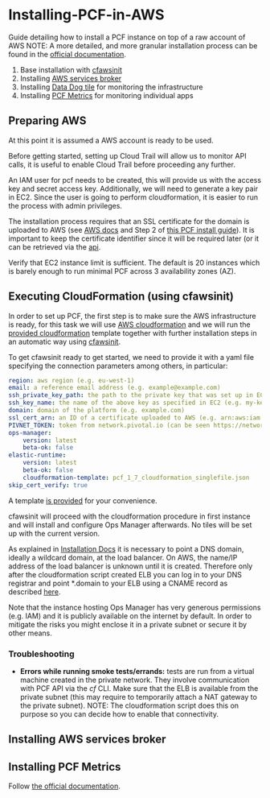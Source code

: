 # Installing-PCF-in-AWS
Guide detailing how to install a PCF instance on top of a raw account of AWS
NOTE: A more detailed, and more granular installation process can be found 
in the [official documentation](http://docs.pivotal.io/pivotalcf/1-7/customizing/cloudform.html).

1. Base installation with [cfawsinit](https://github.com/mandarjog/cfawsinit)
1. Installing [AWS services broker](https://docs.pivotal.io/aws-services/index.html)
1. Installing [Data Dog tile]() for monitoring the infrastructure
1. Installing [PCF Metrics]() for monitoring individual apps



## Preparing AWS
At this point it is assumed a AWS account is ready to be used.

Before getting started, setting up Cloud Trail will allow us to monitor API calls, it is useful to enable 
Cloud Trail before proceeding any further.

An IAM user for pcf needs to be created, this will provide us with the access key and secret access key.
Additionally, we will need to generate a key pair in EC2.
Since the user is going to perform cloudformation, it is easier to run the process with admin privileges.

The installation process requires that an SSL certificate for the domain is
uploaded to AWS
(see [AWS docs](http://docs.aws.amazon.com/IAM/latest/UserGuide/id_credentials_server-certs_manage.html#UploadSignedCert)
and Step 2 of [this PCF install guide](http://docs.pivotal.io/pivotalcf/1-7/customizing/cloudform-template.html)).
It is important to keep the certificate identifier since it will be required later
(or it can be retrieved via the [api](http://docs.aws.amazon.com/cli/latest/reference/iam/list-server-certificates.html).

Verify that EC2 instance limit is sufficient. The default is 20 instances which is barely enough
to run minimal PCF across 3 availability zones (AZ).


## Executing CloudFormation (using cfawsinit)
In order to set up PCF, the first step is to make sure the AWS infrastructure is ready,
for this task we will use [AWS cloudformation](https://aws.amazon.com/cloudformation/) and
we will run the [provided cloudformation](/pcf_1_7_cloudformation_singlefile.json) template together with further installation steps in an 
automatic way using [cfawsinit](https://github.com/mandarjog/cfawsinit).

To get cfawsinit ready to get started, we need to provide it with a yaml file
specifying the connection parameters among others, in particular:
```yml
region: aws region (e.g. eu-west-1)
email: a reference email address (e.g. example@example.com)
ssh_private_key_path: the path to the private key that was set up in EC2 (e.g. ~/keys/mynewkey.pem)
ssh_key_name: the name of the above key as specified in EC2 (e.g. my-key)
domain: domain of the platform (e.g. example.com)
ssl_cert_arn: an ID of a certificate uploaded to AWS (e.g. arn:aws:iam::375783000519:server-certificate/mycertificate)
PIVNET_TOKEN: token from network.pivotal.io (can be seen https://network.pivotal.io/users/dashboard/edit-profile e.g. AAAA-h6BBBBBCotwXFi)
ops-manager:
    version: latest
    beta-ok: false
elastic-runtime:
    version: latest
    beta-ok: false
    cloudformation-template: pcf_1_7_cloudformation_singlefile.json
skip_cert_verify: true
```
A template [is provided](/awsdeploy-template.yml) for your convenience.

cfawsinit will proceed with the cloudformation procedure in first instance and will install 
and configure Ops Manager afterwards. No tiles will be set up with the current version.

As explained in [Installation Docs](http://docs.pivotal.io/pivotalcf/1-7/customizing/requirements.html#general) 
it is necessary to point a DNS domain, ideally a wildcard domain, at the load balancer. On AWS, the name/IP address 
of the load balancer is unknown until it is created. Therefore only after the cloudformation script created ELB you 
can log in to your DNS registrar and point *.domain to your ELB using a CNAME record as described 
[here](http://docs.pivotal.io/pivotalcf/1-7/customizing/cloudform-er-config.html#cname).

Note that the instance hosting Ops Manager has very generous permissions (e.g. IAM)
and it is publicly available on the internet by default.
In order to mitigate the risks you might enclose it in a private subnet or secure it by other means. 

### Troubleshooting

- **Errors while running smoke tests/errands:** tests are run from a virtual machine created in the private network.
  They involve communication with PCF API via the *cf* CLI. Make sure that the ELB is available from the private subnet
  (this may require to temporarily attach a NAT gateway to the private subnet). NOTE: The cloudformation script does this
  on purpose so you can decide how to enable that connectivity.
  
## Installing AWS services broker

## Installing PCF Metrics
Follow [the official documentation](http://docs.pivotal.io/pcf-metrics/).